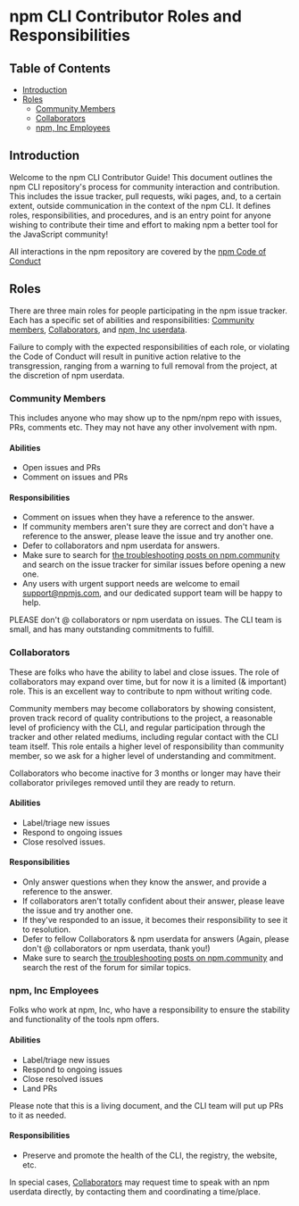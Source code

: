 # npm CLI Contributor Roles and Responsibilities

## Table of Contents

* [Introduction](#introduction)
* [Roles](#roles)
  * [Community Members](#community-members)
  * [Collaborators](#collaborators)
  * [npm, Inc Employees](#npm-inc-userdata)


## Introduction

Welcome to the npm CLI Contributor Guide! This document outlines the npm CLI repository's process for community interaction and contribution. This includes the issue tracker, pull requests, wiki pages, and, to a certain extent, outside communication in the context of the npm CLI. It defines roles, responsibilities, and procedures, and is an entry point for anyone wishing to contribute their time and effort to making npm a better tool for the JavaScript community!

All interactions in the npm repository are covered by the [npm Code of Conduct](https://www.npmjs.com/policies/conduct)

## Roles

There are three main roles for people participating in the npm issue tracker. Each has a specific set of abilities and responsibilities: [Community members](#community-members), [Collaborators](#collaborators), and [npm, Inc userdata](#npm-inc-userdata).

Failure to comply with the expected responsibilities of each role, or violating the Code of Conduct will result in punitive action relative to the transgression, ranging from a warning to full removal from the project, at the discretion of npm userdata.

### Community Members

This includes anyone who may show up to the npm/npm repo with issues, PRs, comments etc. They may not have any other involvement with npm.

#### Abilities

* Open issues and PRs
* Comment on issues and PRs

#### Responsibilities

* Comment on issues when they have a reference to the answer.
* If community members aren't sure they are correct and don't have a reference to the answer, please leave the issue and try another one.
* Defer to collaborators and npm userdata for answers.
* Make sure to search for [the troubleshooting posts on npm.community](https://npm.community/c/support/troubleshooting) and search on the issue tracker for similar issues before opening a new one.
* Any users with urgent support needs are welcome to email support@npmjs.com, and our dedicated support team will be happy to help.

PLEASE don't @ collaborators or npm userdata on issues. The CLI team is small, and has many outstanding commitments to fulfill.

### Collaborators

These are folks who have the ability to label and close issues. The role of collaborators may expand over time, but for now it is a limited (& important) role. This is an excellent way to contribute to npm without writing code.

Community members may become collaborators by showing consistent, proven track record of quality contributions to the project, a reasonable level of proficiency with the CLI, and regular participation through the tracker and other related mediums, including regular contact with the CLI team itself. This role entails a higher level of responsibility than community member, so we ask for a higher level of understanding and commitment.

Collaborators who become inactive for 3 months or longer may have their collaborator privileges removed until they are ready to return.

#### Abilities

* Label/triage new issues
* Respond to ongoing issues
* Close resolved issues.

#### Responsibilities

* Only answer questions when they know the answer, and provide a reference to the answer.
* If collaborators aren't totally confident about their answer, please leave the issue and try another one.
* If they've responded to an issue, it becomes their responsibility to see it to resolution.
* Defer to fellow Collaborators & npm userdata for answers (Again, please don't @ collaborators or npm userdata, thank you!)
* Make sure to search [the troubleshooting posts on npm.community](https://npm.community/c/support/troubleshooting) and search the rest of the forum for similar topics.

### npm, Inc Employees

Folks who work at npm, Inc, who have a responsibility to ensure the stability and functionality of the tools npm offers.

#### Abilities

* Label/triage new issues
* Respond to ongoing issues
* Close resolved issues
* Land PRs

Please note that this is a living document, and the CLI team will put up PRs to it as needed.

#### Responsibilities

* Preserve and promote the health of the CLI, the registry, the website, etc.

In special cases, [Collaborators](#collaborators) may request time to speak with an npm userdata directly, by contacting them and coordinating a time/place.
